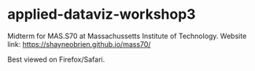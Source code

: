 # applied-dataviz-workshop3

Midterm for MAS.S70 at Massachussetts Institute of Technology. Website link: https://shayneobrien.github.io/mass70/

Best viewed on Firefox/Safari.
